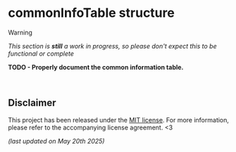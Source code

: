 # commonInfoTable structure

> [!WARNING]
> *This section is **still** a work in progress, so please don't expect this to be functional or complete*

**TODO - Properly document the common information table.**

&nbsp;

## Disclaimer

This project has been released under the [MIT license](https://choosealicense.com/licenses/mit/).
For more information, please refer to the accompanying license agreement. <3

*(last updated on May 20th 2025)*
